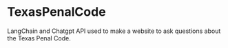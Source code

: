 # TexasPenalCode
LangChain and Chatgpt API used to make a website to ask questions about the Texas Penal Code. 
